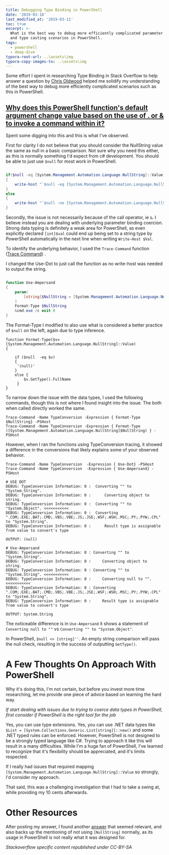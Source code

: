 ```yaml
---
title: Debugging Type Binding in PowerShell
date: '2019-03-18'
last_modified_at: '2019-03-11'
toc: true
excerpt: >-
  What is the best way to debug more efficiently complicated parameter binding
  and type casting scenarios in PowerShell.
tags:
  - powershell
  - deep-dive
typora-root-url: ..\assets\img
typora-copy-images-to: ..\assets\img
---
```

Some effort I spent in researching Type Binding in Stack Overflow to help answer a question by [Chris Oldwood](https://stackoverflow.com/users/106119/chris-oldwood) helped me solidify my understanding of the best way to debug more efficiently complicated scenarios such as this in PowerShell. 

## [Why does this PowerShell function's default argument change value based on the use of . or & to invoke a command within it?](https://stackoverflow.com/q/53860403/68698)

Spent some digging into this and this is what I've observed. 

First for clarity I do not believe that you should consider the NullString value the same as null in a basic comparison. Not sure why you need this either, as this is normally something I'd expect from c# development. You should be able to just use `$null` for most work in PowerShell.

```powershell

if($null -eq [System.Management.Automation.Language.NullString]::Value)
{
    write-host "`$null -eq [System.Management.Automation.Language.NullString]::Value"
}
else
{
    write-host "`$null -ne [System.Management.Automation.Language.NullString]::Value"
}
```

Secondly, the issue is not necessarily because of the call operator, ie `&`. I believe instead you are dealing with underlying parameter binding coercion. Strong data typing is definitely a weak area for PowerShell, as even explicitly declared `[int]$val` could end up being set to a string type by PowerShell automatically in the next line when writing `Write-Host $Val`.

To identify the underlying behavior, I used the `Trace-Command` function ([Trace Command](https://docs.microsoft.com/en-us/powershell/module/microsoft.powershell.utility/trace-command?view=powershell-6)) . 

I changed the Use-Dot to just call the function as no write-host was needed to output the string.

```powershell

function Use-Ampersand
{
    param(
        [string]$NullString = [System.Management.Automation.Language.NullString]::Value
    )
    Format-Type $NullString
    &cmd.exe /c exit 0
}

```

The Format-Type I modified to also use what is considered a better practice of `$null` on the left, again due to type inference. 

```
function Format-Type($v= [System.Management.Automation.Language.NullString]::Value)
{

    if ($null  -eq $v)
    {       
     '(null)'
    }
    else {
        $v.GetType().FullName
     }
}
```

To narrow down the issue with the data types, I used the following commands, though this is not where I found insight into the issue. The both when called directly worked the same.

```
Trace-Command -Name TypeConversion -Expression { Format-Type $NullString} -PSHost
Trace-Command -Name TypeConversion -Expression { Format-Type ([System.Management.Automation.Language.NullString]$NullString) } -PSHost
```

However, when I ran the functions using TypeConversion tracing, it showed a difference in the conversions that likely explains some of your observed behavior.

```
Trace-Command -Name TypeConversion  -Expression { Use-Dot} -PSHost
Trace-Command -Name TypeConversion  -Expression { Use-Ampersand} -PSHost
```

```
# USE DOT
DEBUG: TypeConversion Information: 0 :  Converting "" to "System.String".
DEBUG: TypeConversion Information: 0 :      Converting object to string.
DEBUG: TypeConversion Information: 0 :  Converting "" to "System.Object". <<<<<<<<<<<
DEBUG: TypeConversion Information: 0 :  Converting ".COM;.EXE;.BAT;.CMD;.VBS;.VBE;.JS;.JSE;.WSF;.WSH;.MSC;.PY;.PYW;.CPL" to "System.String".
DEBUG: TypeConversion Information: 0 :      Result type is assignable from value to convert's type
```
`OUTPUT: (null)`


```
# Use-Ampersand
DEBUG: TypeConversion Information: 0 : Converting "" to "System.String".
DEBUG: TypeConversion Information: 0 :     Converting object to string.
DEBUG: TypeConversion Information: 0 : Converting "" to "System.String". <<<<<<<<<<<
DEBUG: TypeConversion Information: 0 :     Converting null to "".        <<<<<<<<<<<
DEBUG: TypeConversion Information: 0 : Converting ".COM;.EXE;.BAT;.CMD;.VBS;.VBE;.JS;.JSE;.WSF;.WSH;.MSC;.PY;.PYW;.CPL" to "System.String".
DEBUG: TypeConversion Information: 0 :     Result type is assignable from value to convert's type

```
`OUTPUT: System.String`

The noticeable difference is in `Use-Ampersand` it shows a statement of `Converting null to ""` vs `Converting "" to "System.Object"`. 

In PowerShell, `$null <> [string]''`. An empty string comparison will pass the null check, resulting in the success of outputting `GetType()`.

# A Few Thoughts On Approach With PowerShell
Why it's doing this, I'm not certain, but before you invest more time researching, let me provide one piece of advice based on learning the hard way.

*If start dealing with issues due to trying to coerce data types in PowerShell, first consider if PowerShell is the right tool for the job*

Yes, you can use type extensions. Yes, you can use .NET data types like `$List = [System.Collections.Generic.List[string]]::new()` and some .NET typed rules can be enforced. However, PowerShell is not designed to be a strongly typed language like C#. Trying to approach it like this will result in a many difficulties. While I'm a huge fan of PowerShell, I've learned to recognize that it's flexibility should be appreciated, and it's limits respected. 

If I really had issues that required mapping `[System.Management.Automation.Language.NullString]::Value` so strongly, I'd consider my approach. 

That said, this was a challenging investigation that I had to take a swing at, while providing my 10 cents afterwards. 

# Other Resources
After posting my answer, I found another [answer][1] that seemed relevant, and also backs up the mentioning of not using `[NullString]` normally, as its usage in PowerShell is not really what it was designed for. 


[1]: https://stackoverflow.com/a/51354791/68698

*Stackoverflow specific content republished under CC-BY-SA*
